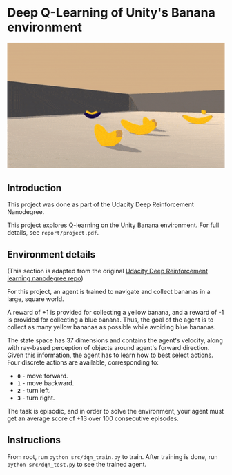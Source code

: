 # Deep Q-Learning of Unity's Banana environment

![trained-agent](trained_agent.gif)

## Introduction
This project was done as part of the Udacity Deep Reinforcement Nanodegree.

This project explores Q-learning on the Unity Banana environment. For full details,
see `report/project.pdf`.
<!-- 
## Project Details

## Getting Started

First, clone repo. 

This code base is in python 3.

To install dependencies,  -->

## Environment details
(This section is adapted from the original [Udacity Deep Reinforcement learning nanodegree repo](https://github.com/udacity/deep-reinforcement-learning))

For this project, an agent is trained to navigate and collect bananas in a large, square world.

A reward of +1 is provided for collecting a yellow banana, and a reward of -1 is provided for collecting a blue banana.  Thus, the goal of the agent is to collect as many yellow bananas as possible while avoiding blue bananas.  

The state space has 37 dimensions and contains the agent's velocity, along with ray-based perception of objects around agent's forward direction.  Given this information, the agent has to learn how to best select actions.  Four discrete actions are available, corresponding to:
- **`0`** - move forward.
- **`1`** - move backward.
- **`2`** - turn left.
- **`3`** - turn right.

The task is episodic, and in order to solve the environment, your agent must get an average score of +13 over 100 consecutive episodes.

## Instructions

From root, run `python src/dqn_train.py` to train. After training is done, run `python src/dqn_test.py` to see the trained agent.